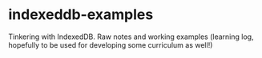# indexeddb-examples
Tinkering with IndexedDB. Raw notes and working examples (learning log, hopefully to be used for developing some curriculum as well!)
